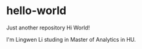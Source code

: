 # hello-world
Just another repository
Hi World!

I'm Lingwen Li studing in Master of Analytics in HU.
